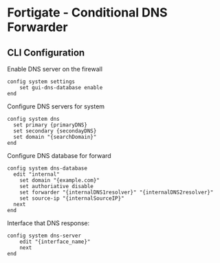 # Fortigate - Conditional DNS Forwarder

## CLI Configuration

Enable DNS server on the firewall

```
config system settings
    set gui-dns-database enable 
end
```


Configure DNS servers for system

```
config system dns
  set primary {primaryDNS}
  set secondary {secondayDNS}
  set domain "{searchDomain}"
end
```

Configure DNS database for forward

```
config system dns-database
  edit "internal"
    set domain "{example.com}"
    set authoriative disable
    set forwarder "{internalDNS1resolver}" "{internalDNS2resolver}"
    set source-ip "{internalSourceIP}"
  next
end
```

Interface that DNS response:

```
config system dns-server
    edit "{interface_name}"
    next
end
```

